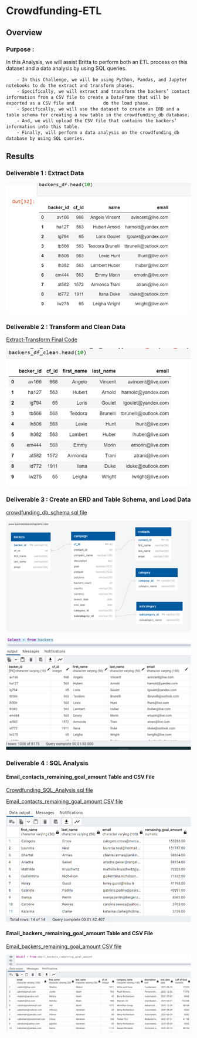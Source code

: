 # Crowdfunding-ETL
## Overview
### Purpose :
In this Analysis, we will assist Britta to perform both an ETL process on this dataset and a data analysis by using SQL queries.

        - In this Challenge, we will be using Python, Pandas, and Jupyter notebooks to do the extract and transform phases. 
        - Specifically, we will extract and transform the backers’ contact information from a CSV file to create a DataFrame that will be exported as a CSV file and           do the load phase. 
        - Specifically, we will use the dataset to create an ERD and a table schema for creating a new table in the crowdfunding_db database.
        - And, we will upload the CSV file that contains the backers’ information into this table. 
        - Finally, will perform a data analysis on the crowdfunding_db database by using SQL queries.
 
## Results 

### Deliverable 1 : Extract Data

![Test Image](/Resources/backers_df.png)

### Deliverable 2 : Transform and Clean Data

[Extract-Transform Final Code](Extract-Transform_final_code.ipynb)

![Test Image](/Resources/backers_df_clean.png)




### Deliverable 3 : Create an ERD and Table Schema, and Load Data


[crowdfunding_db_schema sql file](/Queries/crowdfunding_db_schema.sql)

![Test Image](/Resources/crowdfunding_db_relationships.png  )

![Test Image](/Resources/backers-csv.png)

### Deliverable 4 : SQL Analysis

#### Email_contacts_remaining_goal_amount Table and CSV File

[Crowdfunding_SQL_Analysis sql file](/Queries/crowdfunding_SQL_Analysis.sql)

[Email_contacts_remaining_goal_amount CSV file](/Data/email_contacts_remaining_goal_amount.csv)

![Test Image](/Resources/Remaining_Goal_Amount_table.png)

#### Email_backers_remaining_goal_amount Table and CSV File

[Email_backers_remaining_goal_amount CSV file](/Data/email_backers_remaining_goal_amount.csv)

![Test Image](/Resources/email_backers_remaining_goal_amount.png)
